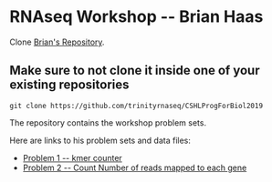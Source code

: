 # RNAseq Workshop -- Brian Haas

Clone [Brian's Repository](https://github.com/trinityrnaseq/CSHLProgForBiol2018). 

## Make sure to not clone it inside one of your existing repositories

```
git clone https://github.com/trinityrnaseq/CSHLProgForBiol2019
```

The repository contains the workshop problem sets.

Here are links to his problem sets and data files:  
  - [Problem 1 -- kmer counter](https://github.com/trinityrnaseq/CSHLProgForBiol2019/tree/master/Exercise_1-counting_kmers)  
  - [Problem 2 -- Count Number of reads mapped to each gene](https://github.com/trinityrnaseq/CSHLProgForBiol2019/tree/master/Exercise_2-aligned_reads_to_expression)  
 
 


